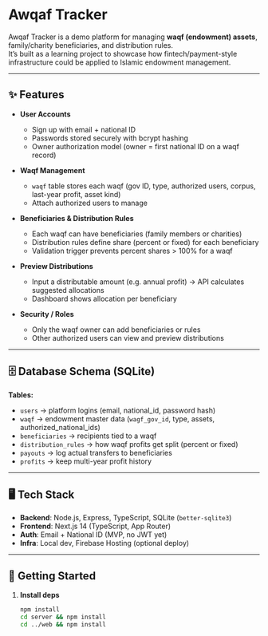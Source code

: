 # Awqaf Tracker

Awqaf Tracker is a demo platform for managing **waqf (endowment) assets**, family/charity beneficiaries, and distribution rules.  
It’s built as a learning project to showcase how fintech/payment-style infrastructure could be applied to Islamic endowment management.

---

## ✨ Features

- **User Accounts**
  - Sign up with email + national ID
  - Passwords stored securely with bcrypt hashing
  - Owner authorization model (owner = first national ID on a waqf record)

- **Waqf Management**
  - `waqf` table stores each waqf (gov ID, type, authorized users, corpus, last-year profit, asset kind)
  - Attach authorized users to manage

- **Beneficiaries & Distribution Rules**
  - Each waqf can have beneficiaries (family members or charities)
  - Distribution rules define share (percent or fixed) for each beneficiary
  - Validation trigger prevents percent shares > 100% for a waqf

- **Preview Distributions**
  - Input a distributable amount (e.g. annual profit) → API calculates suggested allocations
  - Dashboard shows allocation per beneficiary

- **Security / Roles**
  - Only the waqf owner can add beneficiaries or rules
  - Other authorized users can view and preview distributions

---

## 🗄️ Database Schema (SQLite)

**Tables:**
- `users` → platform logins (email, national_id, password hash)  
- `waqf` → endowment master data (`wagf_gov_id`, type, assets, authorized_national_ids)  
- `beneficiaries` → recipients tied to a waqf  
- `distribution_rules` → how waqf profits get split (percent or fixed)
- `payouts` → log actual transfers to beneficiaries  
- `profits` → keep multi-year profit history

---

## 🖥️ Tech Stack

- **Backend**: Node.js, Express, TypeScript, SQLite (`better-sqlite3`)
- **Frontend**: Next.js 14 (TypeScript, App Router)
- **Auth**: Email + National ID (MVP, no JWT yet)
- **Infra**: Local dev, Firebase Hosting (optional deploy)

---

## 🚀 Getting Started

1. **Install deps**
   ```bash
   npm install
   cd server && npm install
   cd ../web && npm install
